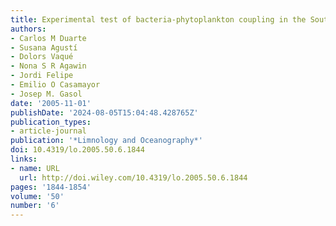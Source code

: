 ```yaml
---
title: Experimental test of bacteria-phytoplankton coupling in the Southern Ocean
authors:
- Carlos M Duarte
- Susana Agustí
- Dolors Vaqué
- Nona S R Agawin
- Jordi Felipe
- Emilio O Casamayor
- Josep M. Gasol
date: '2005-11-01'
publishDate: '2024-08-05T15:04:48.428765Z'
publication_types:
- article-journal
publication: '*Limnology and Oceanography*'
doi: 10.4319/lo.2005.50.6.1844
links:
- name: URL
  url: http://doi.wiley.com/10.4319/lo.2005.50.6.1844
pages: '1844-1854'
volume: '50'
number: '6'
---
```

